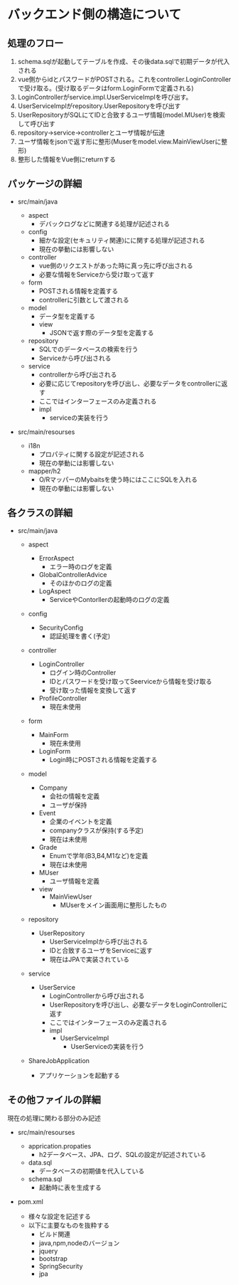 # バックエンド側の構造について

## 処理のフロー
1. schema.sqlが起動してテーブルを作成、その後data.sqlで初期データが代入される
2. vue側からidとパスワードがPOSTされる。これをcontroller.LoginControllerで受け取る。(受け取るデータはform.LoginFormで定義される)
3. LoginControllerがservice.impl.UserServiceImplを呼び出す。
4. UserServiceImplがrepository.UserRepositoryを呼び出す
5. UserRepositoryがSQLにてIDと合致するユーザ情報(model.MUser)を検索して呼び出す
6. repository->service->controllerとユーザ情報が伝達
7. ユーザ情報をjsonで返す形に整形(Muserをmodel.view.MainViewUserに整形)
8. 整形した情報をVue側にreturnする

## パッケージの詳細
* src/main/java
    * aspect 
        * デバックログなどに関連する処理が記述される
    * config
        * 細かな設定(セキュリティ関連)にに関する処理が記述される
        * 現在の挙動には影響しない
    * controller
        * vue側のリクエストがあった時に真っ先に呼び出される
        * 必要な情報をServiceから受け取って返す
    * form
        * POSTされる情報を定義する
        * controllerに引数として渡される
    * model
        * データ型を定義する
        * view 
            * JSONで返す際のデータ型を定義する
    * repository
        * SQLでのデータベースの検索を行う
        * Serviceから呼び出される
    * service
        * controllerから呼び出される
        * 必要に応じてrepositoryを呼び出し、必要なデータをcontrollerに返す
        * ここではインターフェースのみ定義される
        * impl 
            * serviceの実装を行う

* src/main/resourses
    * i18n
        * プロパティに関する設定が記述される
        * 現在の挙動には影響しない
    * mapper/h2
        * O/RマッパーのMybaitsを使う時にはここにSQLを入れる
        * 現在の挙動には影響しない
    
## 各クラスの詳細

* src/main/java
    * aspect 
        * ErrorAspect
            * エラー時のログを定義
        * GlobalControllerAdvice
            * そのほかのログの定義
        * LogAspect
            * ServiceやContorllerの起動時のログの定義
    * config
        * SecurityConfig
            * 認証処理を書く(予定)
    * controller
        * LoginController
            * ログイン時のController 
            * IDとパスワードを受け取ってSeerviceから情報を受け取る
            * 受け取った情報を変換して返す
        * ProfileController
            * 現在未使用
    * form
        * MainForm
            * 現在未使用
        * LoginForm
            * Login時にPOSTされる情報を定義する
    * model
        * Company
            * 会社の情報を定義
            * ユーザが保持
        * Event
            * 企業のイベントを定義
            * companyクラスが保持(する予定)
            * 現在は未使用
        * Grade
            * Enumで学年(B3,B4,M1など)を定義
            * 現在は未使用
        * MUser
            * ユーザ情報を定義
        * view 
            * MainViewUser
                * MUserをメイン画面用に整形したもの
    * repository
        * UserRepository
            * UserServiceImplから呼び出される
            * IDと合致するユーザをServiceに返す
            * 現在はJPAで実装されている
    * service
        * UserService
            * LoginControllerから呼び出される
            * UserRepositoryを呼び出し、必要なデータをLoginControllerに返す
            * ここではインターフェースのみ定義される
            * impl 
                * UserServiceImpl 
                    * UserServiceの実装を行う

    * ShareJobApplication
        * アプリケーションを起動する　
## その他ファイルの詳細

現在の処理に関わる部分のみ記述
* src/main/resourses
    * apprication.propaties
        * h2データベース、JPA、ログ、SQLの設定が記述されている
    * data.sql 
        * データベースの初期値を代入している
    * schema.sql
        * 起動時に表を生成する

* pom.xml
    * 様々な設定を記述する
    * 以下に主要なものを抜粋する
        * ビルド関連
        * java,npm,nodeのバージョン
        * jquery
        * bootstrap
        * SpringSecurity
        * jpa







